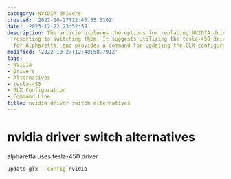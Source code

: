 ```yaml
---
category: NVIDIA drivers
created: '2022-10-27T12:43:55.310Z'
date: '2023-12-22 23:52:59'
description: The article explores the options for replacing NVIDIA drivers without
  resorting to switching them. It suggests utilizing the tesla-450 driver specifically
  for Alpharetta, and provides a command for updating the GLX configuration with NVIDIA.
modified: '2022-10-27T12:48:58.791Z'
tags:
- NVIDIA
- Drivers
- Alternatives
- tesla-450
- GLX Configuration
- Command Line
title: nvidia driver switch alternatives
---
```


# nvidia driver switch alternatives

alpharetta uses tesla-450 driver

```bash
update-glx --config nvidia
```
